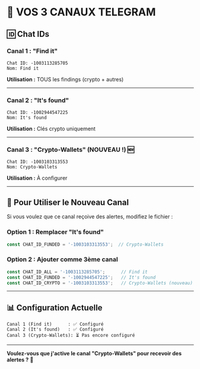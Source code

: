 # 📱 VOS 3 CANAUX TELEGRAM

## 🆔 **Chat IDs**

### Canal 1 : "Find it"
```
Chat ID: -1003113285705
Nom: Find it
```
**Utilisation :** TOUS les findings (crypto + autres)

---

### Canal 2 : "It's found"  
```
Chat ID: -1002944547225
Nom: It's found
```
**Utilisation :** Clés crypto uniquement

---

### Canal 3 : "Crypto-Wallets" (NOUVEAU !) 🆕
```
Chat ID: -1003103313553
Nom: Crypto-Wallets
```
**Utilisation :** À configurer

---

## 🔧 **Pour Utiliser le Nouveau Canal**

Si vous voulez que ce canal reçoive des alertes, modifiez le fichier :

### Option 1 : Remplacer "It's found"
```typescript
const CHAT_ID_FUNDED = '-1003103313553';  // Crypto-Wallets
```

### Option 2 : Ajouter comme 3ème canal
```typescript
const CHAT_ID_ALL = '-1003113285705';      // Find it
const CHAT_ID_FUNDED = '-1002944547225';   // It's found  
const CHAT_ID_CRYPTO = '-1003103313553';   // Crypto-Wallets (nouveau)
```

---

## 📊 **Configuration Actuelle**

```
Canal 1 (Find it)      : ✅ Configuré
Canal 2 (It's found)   : ✅ Configuré
Canal 3 (Crypto-Wallets): ⏳ Pas encore configuré
```

---

**Voulez-vous que j'active le canal "Crypto-Wallets" pour recevoir des alertes ?** 🚀

